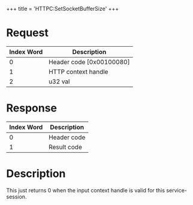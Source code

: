 +++
title = 'HTTPC:SetSocketBufferSize'
+++

# Request

| Index Word | Description                |
|------------|----------------------------|
| 0          | Header code \[0x00100080\] |
| 1          | HTTP context handle        |
| 2          | u32 val                    |

# Response

| Index Word | Description |
|------------|-------------|
| 0          | Header code |
| 1          | Result code |

# Description

This just returns 0 when the input context handle is valid for this
service-session.